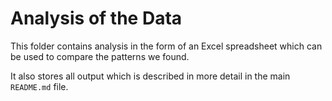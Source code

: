 # Analysis of the Data

This folder contains analysis in the form of an Excel spreadsheet which can be used to compare the patterns we found.

It also stores all output which is described in more detail in the main `README.md` file. 
